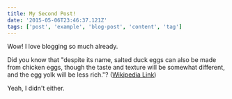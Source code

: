 ```yaml
---
title: My Second Post!
date: '2015-05-06T23:46:37.121Z'
tags: ['post', 'example', 'blog-post', 'content', 'tag']
---
```


Wow! I love blogging so much already.

Did you know that "despite its name, salted duck eggs can also be made from
chicken eggs, though the taste and texture will be somewhat different, and the
egg yolk will be less rich."?
([Wikipedia Link](http://en.wikipedia.org/wiki/Salted_duck_egg))

Yeah, I didn't either.
